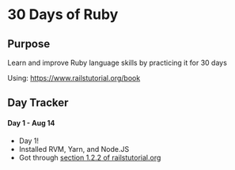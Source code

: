 # 30 Days of Ruby

## Purpose 

Learn and improve Ruby language skills by practicing it for 30 days

Using: https://www.railstutorial.org/book   


## Day Tracker

#### Day 1 - Aug 14

* Day 1!
* Installed RVM, Yarn, and Node.JS
* Got through [section 1.2.2 of railstutorial.org](https://www.railstutorial.org/book/beginning#sec-rails_server)

